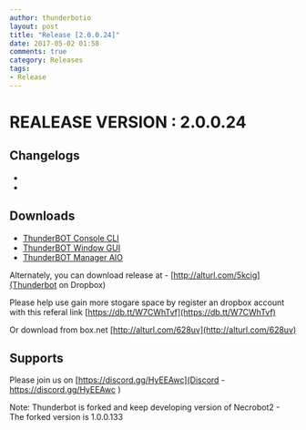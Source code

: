 ```yaml
---
author: thunderbotio
layout: post
title: "Release [2.0.0.24]"
date: 2017-05-02 01:58
comments: true
category: Releases
tags:
- Release
---
```


# REALEASE VERSION : 2.0.0.24

## Changelogs
- 
- 

## Downloads
- [ThunderBOT Console CLI](/releases/2.0.0.24/ThunderBOT.CLI.zip)
- [ThunderBOT Window GUI](/releases/2.0.0.24/ThunderBOT.Win.zip)
- [ThunderBOT Manager AIO](/releases/2.0.0.24/ThunderBOT.Manager.zip)

Alternately, you can download release at - [http://alturl.com/5kcig](Thunderbot on Dropbox)

Please help use gain more stogare space by register an dropbox account with this referal link [https://db.tt/W7CWhTvf](https://db.tt/W7CWhTvf)

Or download from box.net [http://alturl.com/628uv](http://alturl.com/628uv)

## Supports

Please join us on [https://discord.gg/HyEEAwc](Discord - https://discord.gg/HyEEAwc )

Note: Thunderbot is forked and keep developing version of Necrobot2 - The forked version is 1.0.0.133
